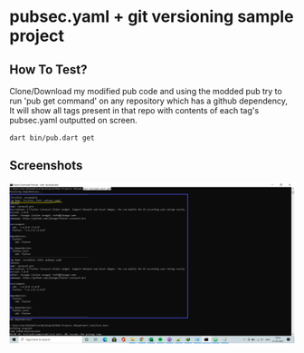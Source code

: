# pubsec.yaml + git versioning sample project

## How To Test?

Clone/Download my modified pub code and using the modded pub try to run 'pub get command' 
on any repository which has a github dependency, It will show all tags present in that
repo with contents of each tag's pubsec.yaml outputted on screen.

    dart bin/pub.dart get
    
## Screenshots
![Pub cmd](/Screenshots/01.png?raw=true "Sample Photo")
